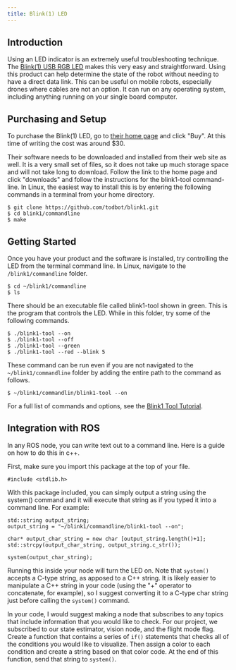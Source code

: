 ```yaml
---
title: Blink(1) LED
---
```

## Introduction
Using an LED indicator is an extremely useful troubleshooting technique. The [Blink(1) USB RGB LED](https://blink1.thingm.com/) makes this very easy and straightforward. Using this product can help determine the state of the robot without needing to have a direct data link. This can be useful on mobile robots, especially drones where cables are not an option. It can run on any operating system, including anything running on your single board computer.

## Purchasing and Setup
To purchase the Blink(1) LED, go to [their home page](https://blink1.thingm.com/) and click "Buy". At this time of writing the cost was around $30.

Their software needs to be downloaded and installed from their web site as well. It is a very small set of files, so it does not take up much storage space and will not take long to download. Follow the link to the home page and click "downloads" and follow the instructions for the blink1-tool command-line. In Linux, the easiest way to install this is by entering the following commands in a terminal from your home directory.
```
$ git clone https://github.com/todbot/blink1.git
$ cd blink1/commandline
$ make
```
## Getting Started
Once you have your product and the software is installed, try controlling the LED from the terminal command line. In Linux, navigate to the `/blink1/commandline` folder.
```
$ cd ~/blink1/commandline
$ ls
```
There should be an executable file called blink1-tool shown in green. This is the program that controls the LED. While in this folder, try some of the following commands.
```
$ ./blink1-tool --on
$ ./blink1-tool --off
$ ./blink1-tool --green
$ ./blink1-tool --red --blink 5
```
These command can be run even if you are not navigated to the `~/blink1/commandline` folder by adding the entire path to the command as follows.
```
$ ~/blink1/commandlin/blink1-tool --on
```
For a full list of commands and options, see the [Blink1 Tool Tutorial](https://github.com/todbot/blink1/blob/master/docs/blink1-tool-tips.md).

## Integration with ROS
In any ROS node, you can write text out to a command line. Here is a guide on how to do this in c++.

First, make sure you import this package at the top of your file.
```
#include <stdlib.h>
```
With this package included, you can simply output a string using the system() command and it will execute that string as if you typed it into a command line. For example:
```
std::string output_string;
output_string = "~/blink1/commandline/blink1-tool --on";

char* output_char_string = new char [output_string.length()+1];
std::strcpy(output_char_string, output_string.c_str());

system(output_char_string);
```
Running this inside your node will turn the LED on. Note that `system()` accepts a C-type string, as apposed to a C++ string. It is likely easier to manipulate a C++ string in your code (using the "+" operator to concatenate, for example), so I suggest converting it to a C-type char string just before calling the `system()` command.

In your code, I would suggest making a node that subscribes to any topics that include information that you would like to check. For our project, we subscribed to our state estimator, vision node, and the flight mode flag. Create a function that contains a series of `if()` statements that checks all of the conditions you would like to visualize. Then assign a color to each condition and create a string based on that color code. At the end of this function, send that string to `system()`.
